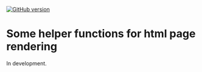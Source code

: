 [![GitHub version](https://img.shields.io/static/v1?label=GitHub&message=1.5.0&color=blue&logo=github)](https://github.com/pbreheny/teaching)

# Some helper functions for html page rendering

In development.
